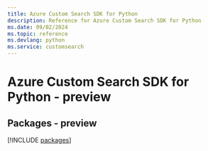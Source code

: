 ```yaml
---
title: Azure Custom Search SDK for Python
description: Reference for Azure Custom Search SDK for Python
ms.date: 09/02/2024
ms.topic: reference
ms.devlang: python
ms.service: customsearch
---
```

# Azure Custom Search SDK for Python - preview
## Packages - preview
[!INCLUDE [packages](custom-search-index.md)]